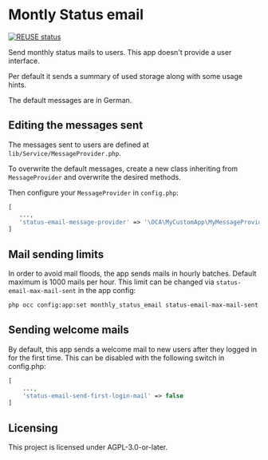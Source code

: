 <!--
  - SPDX-FileCopyrightText: 2021 Nextcloud GmbH and Nextcloud contributors
  - SPDX-License-Identifier: AGPL-3.0-or-later
-->
# Montly Status email

[![REUSE status](https://api.reuse.software/badge/github.com/nextcloud/monthly_status_email)](https://api.reuse.software/info/github.com/nextcloud/monthly_status_email)

Send monthly status mails to users. This app doesn't provide a user interface.

Per default it sends a summary of used storage along with some usage hints.

The default messages are in German.

## Editing the messages sent

The messages sent to users are defined at `lib/Service/MessageProvider.php`.

To overwrite the default messages, create a new class inheriting from `MessageProvider`
and overwrite the desired methods.

Then configure your `MessageProvider` in `config.php`:

```php
[
   ...,
   'status-email-message-provider' => '\OCA\MyCustomApp\MyMessageProvider',
]
```

## Mail sending limits

In order to avoid mail floods, the app sends mails in hourly batches. Default maximum
is 1000 mails per hour. This limit can be changed via `status-email-max-mail-sent` in
the app config:

```bash
php occ config:app:set monthly_status_email status-email-max-mail-sent --value=2500
```

## Sending welcome mails

By default, this app sends a welcome mail to new users after they logged in for
the first time. This can be disabled with the following switch in config.php:

```php
[
    ...,
    'status-email-send-first-login-mail' => false
]
```

## Licensing

This project is licensed under AGPL-3.0-or-later.
